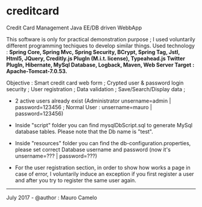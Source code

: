 # creditcard
Credit Card Management Java EE/DB driven WebbApp 

This software is only for practical demonstration purpose ; I used voluntarily different programming techiques to develop similar
things. Used technology  : <strong>Spring Core, Spring Mvc, Spring Security, BCrypt, Spring Tag, Jstl, Html5, JQuery, Creditly.js PlugIn (M.i.t. license), Typeahead.js Twitter PlugIn, Hibernate, MySql Database, Logback, Maven, Web Server Target : Apache-Tomcat-7.0.53.</strong>

Objective : Smart credit card web form ; Crypted user & password login security ; User registration ; Data validation ; Save/Search/Display data ;

- 2 active users already exist (Administrator unsername=admin | password=123456 ; Normal User : unsername=mauro | password=123456)

- Inside "script" folder you can find mysqlDbScript.sql to generate MySql database tables. Please note that the Db name is "test".

- Inside "resources" folder you can find the db-configuration.properties, please set correct Database username and password
(now it's unsername=??? | password=???)

- For the user registration section, in order to show how works a page in case of error, I voluntarily induce an exception
if you first register a user and after you try to register the same user again.
__________________________________
July 2017 - @author : Mauro Camelo
